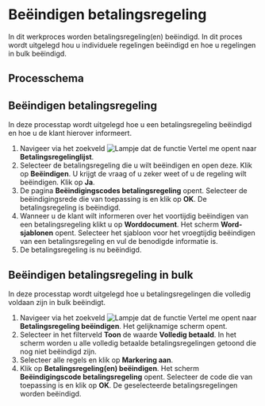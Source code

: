 # Beëindigen betalingsregeling

In dit werkproces worden betalingsregeling(en) beëindigd. In dit proces wordt uitgelegd hou u individuele regelingen beëindigd en hoe u regelingen in bulk beëindigd.

## Processchema

## Beëindigen betalingsregeling
In deze processtap wordt uitgelegd hoe u een betalingsregeling beëindigd en hoe u de klant hierover informeert.

 1. Navigeer via het zoekveld ![Lampje dat de functie Vertel me opent](https://docs.microsoft.com/nl-NL/dynamics365/business-central/media/ui-search/search_small.png "Vertel me wat u wilt doen") naar **Betalingsregelinglijst**.
 2. Selecteer de betalingsregeling die u wilt beëindigen en open deze. Klik op  **Beëindigen**. U krijgt de vraag of u zeker weet of u de regeling wilt beëindigen. Klik op  **Ja**.
 3. De pagina  **Beëindigingscodes betalingsregeling**  opent. Selecteer de beëindigingsrede die van toepassing is en klik op  **OK**. De betalingsregeling is beëindigd.
 4. Wanneer u de klant wilt informeren over het voortijdig beëindigen van een betalingsregeling klikt u op **Worddocument**. Het scherm  **Word-sjablonen** opent. Selecteer het sjabloon voor het vroegtijdig beëindigen van een betalingsregeling en vul de benodigde informatie is.
 5. De betalingsregeling is nu beëindigd.

## Beëindigen betalingsregeling in bulk

In deze processtap wordt uitgelegd hoe u betalingsregelingen die volledig voldaan zijn in bulk beëindigt.

1.  Navigeer via het zoekveld  ![Lampje dat de functie Vertel me opent](https://docs.microsoft.com/nl-NL/dynamics365/business-central/media/ui-search/search_small.png "Vertel me wat u wilt doen")  naar  **Betalingsregeling beëindigen**. Het gelijknamige scherm  opent.
2.  Selecteer in het filterveld  **Toon**  de waarde  **Volledig betaald**. In het scherm worden u alle volledig betaalde betalingsregelingen getoond die nog niet beëindigd zijn.
3.  Selecteer alle regels en klik op  **Markering aan**.
4.  Klik op  **Betalingsregeling(en) beëindigen**. Het scherm  **Beëindigingscode betalingsregeling** opent. Selecteer de code die van toepassing is en klik op **OK**. De geselecteerde betalingsregelingen worden beëindigd.
<!--stackedit_data:
eyJoaXN0b3J5IjpbLTE5MjI4ODYwNDksLTE4MTU1NDk3MjQsLT
E4MzAyNTEwNjUsNTE2ODQxMzM0XX0=
-->